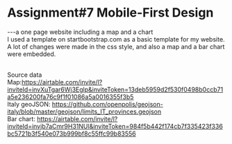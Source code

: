 # Assignment#7 Mobile-First Design 
---a one page website including a map and a chart
<br>I used a template on startbootstrap.com as a basic template for my website. A lot of changes were made in the css style, and also a map and a bar chart were embedded.


<br>Source data
<br>Map:https://airtable.com/invite/l?inviteId=invXuTgar6Wj3Eglp&inviteToken=13deb5959d2f530f0498b0ccb71a5e236200fa76c9f1f01086a5a0016355f3b5
<br>Italy geoJSON: https://github.com/openpolis/geojson-italy/blob/master/geojson/limits_IT_provinces.geojson
<br>Bar chart: https://airtable.com/invite/l?inviteId=invjb7aCmr9H31NUl&inviteToken=984f5b442f174cb7f335423f336bc5721b3f540e073b999bf8c55ffc99b83556


